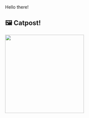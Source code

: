Hello there!



## 🖼️ Catpost!

<sub>
    <img src="https://cdn2.thecatapi.com/images/MTY2ODc2Mg.jpg" height="256">
</sub>

